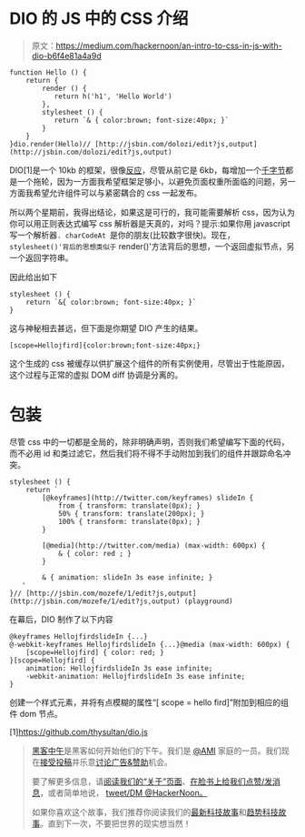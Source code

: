 # DIO 的 JS 中的 CSS 介绍

> 原文：<https://medium.com/hackernoon/an-intro-to-css-in-js-with-dio-b6f4e81a4a9d>

```
function Hello () {
    return {
        render () {
           return h('h1', 'Hello World')
        },
        stylesheet () {
           return `& { color:brown; font-size:40px; }`
        }
    }
}dio.render(Hello)// [http://jsbin.com/dolozi/edit?js,output](http://jsbin.com/dolozi/edit?js,output)
```

DIO[1]是一个 10kb 的框架，很像[反应](https://hackernoon.com/tagged/react)，尽管从前它是 6kb，每增加一个[千字节](https://hackernoon.com/tagged/kilobyte)都是一个拖轮，因为一方面我希望框架足够小，以避免页面权重所面临的问题，另一方面我希望允许组件可以与紧密耦合的 css 一起发布。

所以两个星期前，我得出结论，如果这是可行的，我可能需要解析 css，因为认为你可以用正则表达式编写 css 解析器是天真的，对吗？提示:如果你用 javascript 写一个解析器`. charCodeAt `是你的朋友(比较数字很快)。现在，` stylesheet()'背后的思想类似于` render()'方法背后的思想，一个返回虚拟节点，另一个返回字符串。

因此给出如下

```
stylesheet () {
    return `&{ color:brown; font-size:40px; }`
}
```

这与神秘相去甚远，但下面是你期望 DIO 产生的结果。

```
[scope=Hellojfird]{color:brown;font-size:40px;}
```

这个生成的 css 被缓存以供扩展这个组件的所有实例使用，尽管出于性能原因，这个过程与正常的虚拟 DOM diff 协调是分离的。

# 包装

尽管 css 中的一切都是全局的，除非明确声明，否则我们希望编写下面的代码，而不必用 id 和类过滤它，然后我们将不得不手动附加到我们的组件并跟踪命名冲突。

```
stylesheet () {
    return `
        [@keyframes](http://twitter.com/keyframes) slideIn { 
            from { transform: translate(0px); } 
            50% { transform: translate(200px); } 
            100% { transform: translate(0px); } 
        }

        [@media](http://twitter.com/media) (max-width: 600px) { 
            & { color: red ; } 
        }

        & { animation: slideIn 3s ease infinite; }
   '
}// [http://jsbin.com/mozefe/1/edit?js,output](http://jsbin.com/mozefe/1/edit?js,output) (playground)
```

在幕后，DIO 制作了以下内容

```
@keyframes HellojfirdslideIn {...}
@-webkit-keyframes HellojfirdslideIn {...}@media (max-width: 600px) {
    [scope=Hellojfird] { color: red; }
}[scope=Hellojfird] { 
    animation: HellojfirdslideIn 3s ease infinite;
    -webkit-animation: HellojfirdslideIn 3s ease infinite;
}
```

创建一个样式元素，并将有点模糊的属性“[ scope = hello fird]”附加到相应的组件 dom 节点。

[1]https://github.com/thysultan/dio.js

> [黑客中午](http://bit.ly/Hackernoon)是黑客如何开始他们的下午。我们是 [@AMI](http://bit.ly/atAMIatAMI) 家庭的一员。我们现在[接受投稿](http://bit.ly/hackernoonsubmission)并乐意[讨论广告&赞助](mailto:partners@amipublications.com)机会。
> 
> 要了解更多信息，请[阅读我们的“关于”页面](https://goo.gl/4ofytp)、[在脸书上给我们点赞/发消息](http://bit.ly/HackernoonFB)，或者简单地说， [tweet/DM @HackerNoon。](https://goo.gl/k7XYbx)
> 
> 如果你喜欢这个故事，我们推荐你阅读我们的[最新科技故事](http://bit.ly/hackernoonlatestt)和[趋势科技故事](https://hackernoon.com/trending)。直到下一次，不要把世界的现实想当然！